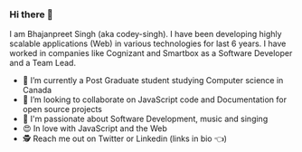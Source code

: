 ### Hi there 👋 
I am Bhajanpreet Singh (aka codey-singh). I have been developing highly scalable applications (Web) in various technologies for last 6 years. I have worked in companies like Cognizant and Smartbox as a Software Developer and a Team Lead.

- 🌱 I’m currently a Post Graduate student studying Computer science in Canada
- 👯 I’m looking to collaborate on JavaScript code and Documentation for open source projects
- 🥰 I'm passionate about Software Development, music and singing
- 😍 In love with JavaScript and the Web
- 🕵 Reach me out on Twitter or Linkedin (links in bio 👈)
